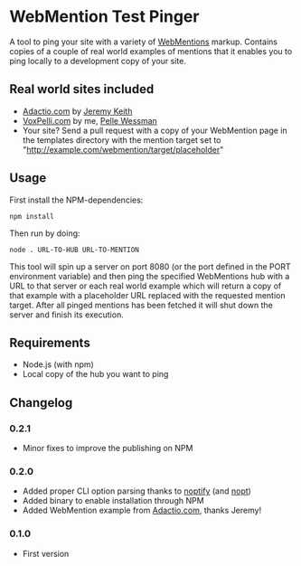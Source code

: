 # WebMention Test Pinger

A tool to ping your site with a variety of [WebMentions](http://indiewebcamp.com/webmention) markup. Contains copies of a couple of real world examples of mentions that it enables you to ping locally to a development copy of your site.

## Real world sites included

* [Adactio.com](http://adactio.com/) by [Jeremy Keith](https://github.com/adactio)
* [VoxPelli.com](http://voxpelli.com/) by me, [Pelle Wessman](https://github.com/voxpelli/)
* Your site? Send a pull request with a copy of your WebMention page in the templates directory with the mention target set to "http://example.com/webmention/target/placeholder"

## Usage

First install the NPM-dependencies:

    npm install

Then run by doing:

    node . URL-TO-HUB URL-TO-MENTION

This tool will spin up a server on port 8080 (or the port defined in the PORT environment variable) and then ping the specified WebMentions hub with a URL to that server or each real world example which will return a copy of that example with a placeholder URL replaced with the requested mention target. After all pinged mentions has been fetched it will shut down the server and finish its execution.

## Requirements

* Node.js (with npm)
* Local copy of the hub you want to ping

## Changelog

### 0.2.1

* Minor fixes to improve the publishing on NPM

### 0.2.0

* Added proper CLI option parsing thanks to [noptify](https://npmjs.org/package/noptify) (and [nopt](https://npmjs.org/package/nopt))
* Added binary to enable installation through NPM
* Added WebMention example from [Adactio.com](http://adactio.com/), thanks Jeremy!

### 0.1.0

* First version
